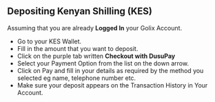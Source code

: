 
## Depositing Kenyan Shilling (KES)

Assuming that you are  already **Logged In** your Golix Account.

- Go to your KES Wallet.
- Fill in the amount that you want to deposit.
- Click on the purple tab written **Checkout with DusuPay**
- Select your Payment Option from the list on the down arrow.
- Click on Pay and fill in your details as required by the method you selected eg name, telephone number etc.
- Make sure your deposit appears on the Transaction History in Your Account.
